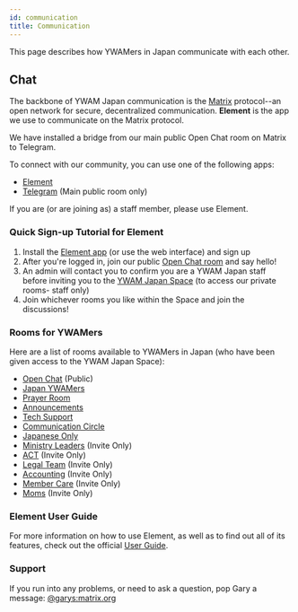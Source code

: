 ```yaml
---
id: communication
title: Communication
---
```


This page describes how YWAMers in Japan communicate with each other.

## Chat

The backbone of YWAM Japan communication is the [Matrix](https://matrix.org/) protocol--an open network for secure, decentralized communication. **Element** is the app we use to communicate on the Matrix protocol.

We have installed a bridge from our main public Open Chat room on Matrix to Telegram.

To connect with our community, you can use one of the following apps:

- [Element](https://matrix.to/#/#ywamjapan-general:matrix.org)
- [Telegram](https://t.me/+PcpvBBR5FZUyOTk1) (Main public room only)

If you are (or are joining as) a staff member, please use Element.

### Quick Sign-up Tutorial for Element

1. Install the [Element app](https://element.io/get-started) (or use the web interface) and sign up
1. After you're logged in, join our public [Open Chat room](https://matrix.to/#/#ywamjapan-openchat:matrix.org) and say hello!
1. An admin will contact you to confirm you are a YWAM Japan staff before inviting you to the [YWAM Japan Space](https://matrix.to/#/#ywamjapan:matrix.org) (to access our private rooms- staff only)
1. Join whichever rooms you like within the Space and join the discussions!

### Rooms for YWAMers

Here are a list of rooms available to YWAMers in Japan (who have been given access to the YWAM Japan Space):

- [Open Chat](https://matrix.to/#/#ywamjapan-openchat:matrix.org) (Public)
- [Japan YWAMers](https://matrix.to/#/#japanywamers:matrix.org)
- [Prayer Room](https://matrix.to/#/#ywamjapan-prayer:matrix.org)
- [Announcements](https://matrix.to/#/#ywamjapan-announcements:matrix.org)
- [Tech Support](https://matrix.to/#/!haIrLjqSECJqYuUnKw:matrix.org?via=matrix.org)
- [Communication Circle](https://matrix.to/#/!updeTauvOkTzOEcaeV:matrix.org?via=matrix.org)
- [Japanese Only](https://matrix.to/#/#ywamjapan-japaneseonly:matrix.org)
- [Ministry Leaders](https://matrix.to/#/#ywamjapan-leaders:matrix.org) (Invite Only)
- [ACT](https://matrix.to/#/#ywamjapan-act:matrix.org) (Invite Only)
- [Legal Team](https://matrix.to/#/#ywamjapan-legal:matrix.org) (Invite Only)
- [Accounting](https://matrix.to/#/#ywamjapan-accounting:matrix.org) (Invite Only)
- [Member Care](https://matrix.to/#/#ywamjapan-membercare:matrix.org) (Invite Only)
- [Moms](https://matrix.to/#/!gkrxkohZvMsgQiGiii:matrix.org?via=matrix.org) (Invite Only)

### Element User Guide

For more information on how to use Element, as well as to find out all of its features, check out the official [User Guide](https://element.io/user-guide).

### Support

If you run into any problems, or need to ask a question, pop Gary a message: [@garys:matrix.org](https://matrix.to/#/@garys:matrix.org)
